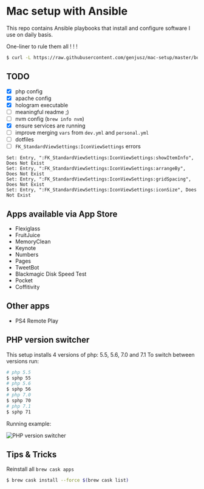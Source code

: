 # Mac setup with Ansible

This repo contains Ansible playbooks that install and configure software I use on daily basis.

One-liner to rule them all ! ! !

```bash
$ curl -L https://raw.githubusercontent.com/genjusz/mac-setup/master/bootstrap.sh | bash
```

## TODO

- [x] php config
- [x] apache config
- [x] hologram executable
- [ ] meaningful readme ;)
- [ ] nvm config (`brew info nvm`)
- [x] ensure services are running
- [ ] improve merging `vars` from `dev.yml` and `personal.yml`
- [ ] dotfiles
- [ ] `FK_StandardViewSettings:IconViewSettings` errors

```
Set: Entry, ":FK_StandardViewSettings:IconViewSettings:showItemInfo", Does Not Exist
Set: Entry, ":FK_StandardViewSettings:IconViewSettings:arrangeBy", Does Not Exist
Set: Entry, ":FK_StandardViewSettings:IconViewSettings:gridSpacing", Does Not Exist
Set: Entry, ":FK_StandardViewSettings:IconViewSettings:iconSize", Does Not Exist
```

## Apps available via App Store

* Flexiglass
* FruitJuice
* MemoryClean
* Keynote
* Numbers
* Pages
* TweetBot
* Blackmagic Disk Speed Test
* Pocket
* Coffitivity

## Other apps

* PS4 Remote Play

## PHP version switcher

This setup installs 4 versions of php: 5.5, 5.6, 7.0 and 7.1
To switch between versions run:

```bash
# php 5.5
$ sphp 55
# php 5.6
$ sphp 56
# php 7.0
$ sphp 70
# php 7.1
$ sphp 71
```

Running example:

![PHP version switcher](https://goo.gl/DyNZdQ)

## Tips & Tricks

Reinstall all `brew cask apps`

```bash
$ brew cask install --force $(brew cask list)
```
